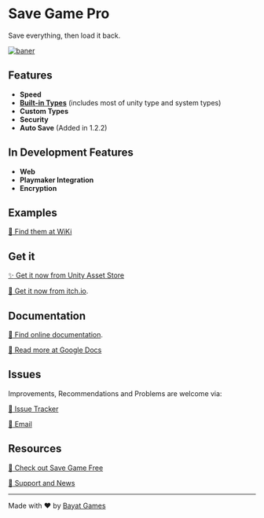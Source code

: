 # Save Game Pro

Save everything, then load it back.

[![baner](https://cloud.githubusercontent.com/assets/18309454/26527763/eceb6554-43af-11e7-841e-02b2f63ca4db.png)](https://github.com/BayatGames/SaveGamePro/)

## Features

- **Speed**
- [**Built-in Types**](https://github.com/BayatGames/SaveGamePro/wiki#supported-types) (includes most of unity type and system types)
- **Custom Types**
- **Security**
- **Auto Save** (Added in 1.2.2)

## In Development Features

- **Web**
- **Playmaker Integration**
- **Encryption**

## Examples

[:book: Find them at WiKi](https://github.com/BayatGames/SaveGamePro/wiki/Examples)

## Get it

[:sparkles: Get it now from Unity Asset Store](https://www.assetstore.unity3d.com/#!/content/89198?aid=1101l3ncK)

[:rocket: Get it now from itch.io](https://bayat.itch.io/save-game-pro-save-everything).

## Documentation

[:book: Find online documentation](https://github.com/BayatGames/SaveGamePro/wiki).

[:page_facing_up: Read more at Google Docs](https://drive.google.com/open?id=1vMINzTsVU2uTM6rwsiy-v4gLbL4DfMfCKIFYyS25E18)

## Issues

Improvements, Recommendations and Problems are welcome via:

[:truck: Issue Tracker](https://github.com/BayatGames/SaveGamePro/issues)

[:e-mail: Email](mailto:hasanbayat1393@gmail.com)

## Resources

[:rocket: Check out Save Game Free](https://github.com/BayatGames/SaveGameFree)

[:newspaper: Support and News](https://github.com/BayatGames/Support)

---

Made with :heart: by [Bayat Games](https://github.com/BayatGames)
